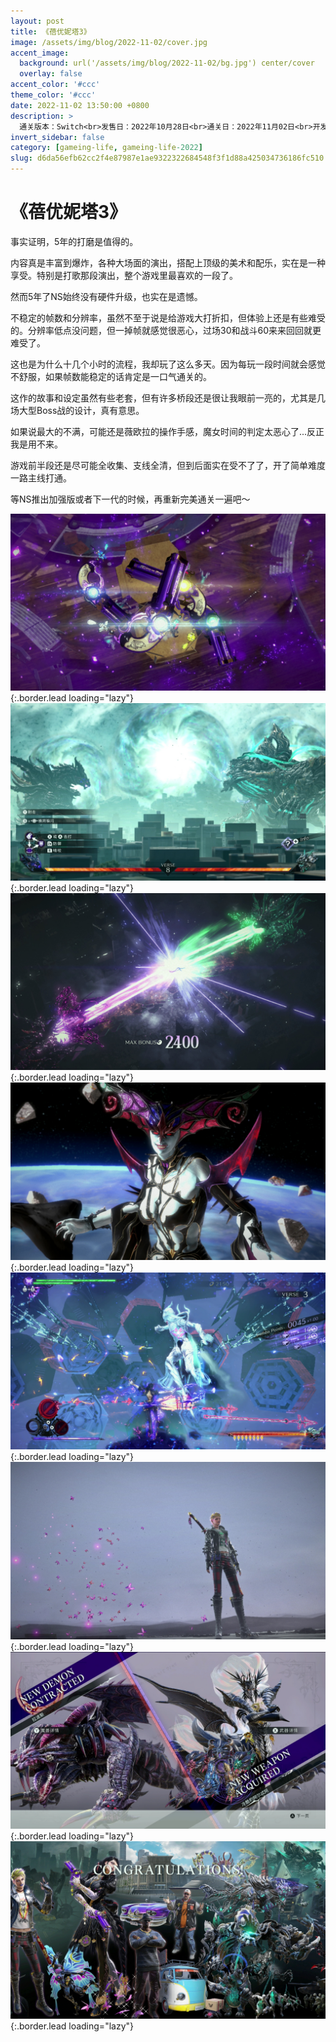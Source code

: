 ```yaml
---
layout: post
title: 《蓓优妮塔3》
image: /assets/img/blog/2022-11-02/cover.jpg
accent_image: 
  background: url('/assets/img/blog/2022-11-02/bg.jpg') center/cover
  overlay: false
accent_color: '#ccc'
theme_color: '#ccc'
date: 2022-11-02 13:50:00 +0800
description: >
  通关版本：Switch<br>发售日：2022年10月28日<br>通关日：2022年11月02日<br>开发商：PlatinumGames<br>发行商：Nintendo
invert_sidebar: false
category: [gameing-life, gameing-life-2022]
slug: d6da56efb62cc2f4e87987e1ae9322322684548f3f1d88a425034736186fc510
---
```


# 《蓓优妮塔3》

事实证明，5年的打磨是值得的。

内容真是丰富到爆炸，各种大场面的演出，搭配上顶级的美术和配乐，实在是一种享受。特别是打歌那段演出，整个游戏里最喜欢的一段了。

然而5年了NS始终没有硬件升级，也实在是遗憾。

不稳定的帧数和分辨率，虽然不至于说是给游戏大打折扣，但体验上还是有些难受的。分辨率低点没问题，但一掉帧就感觉很恶心，过场30和战斗60来来回回就更难受了。

这也是为什么十几个小时的流程，我却玩了这么多天。因为每玩一段时间就会感觉不舒服，如果帧数能稳定的话肯定是一口气通关的。

这作的故事和设定虽然有些老套，但有许多桥段还是很让我眼前一亮的，尤其是几场大型Boss战的设计，真有意思。

如果说最大的不满，可能还是薇欧拉的操作手感，魔女时间的判定太恶心了...反正我是用不来。

游戏前半段还是尽可能全收集、支线全清，但到后面实在受不了了，开了简单难度一路主线打通。

等NS推出加强版或者下一代的时候，再重新完美通关一遍吧～

![](/assets/img/blog/2022-11-02/1.jpg){:.border.lead loading="lazy"}
![](/assets/img/blog/2022-11-02/2.jpg){:.border.lead loading="lazy"}
![](/assets/img/blog/2022-11-02/3.jpg){:.border.lead loading="lazy"}
![](/assets/img/blog/2022-11-02/4.jpg){:.border.lead loading="lazy"}
![](/assets/img/blog/2022-11-02/5.jpg){:.border.lead loading="lazy"}
![](/assets/img/blog/2022-11-02/6.jpg){:.border.lead loading="lazy"}
![](/assets/img/blog/2022-11-02/7.jpg){:.border.lead loading="lazy"}
![](/assets/img/blog/2022-11-02/8.jpg){:.border.lead loading="lazy"}


